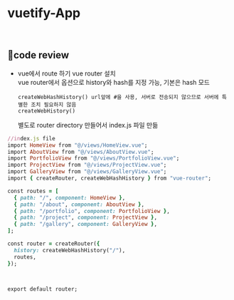 # vuetify-App


<br>


## 🎇code review

- vue에서 route 하기
  vue router 설치<br />
  vue router에서 옵션으로 history와 hash를 지정 가능, 기본은 hash 모드<br />
  ```
  createWebHashHistory() url앞에 #을 사용, 서버로 전송되지 않으므로 서버에 특별한 조치 필요하지 않음
  createWebHistory() 
  ```
  별도로 router directory 만들어서 index.js 파일 만듦<br />
  
```ruby
//index.js file
import HomeView from "@/views/HomeView.vue";
import AboutView from "@/views/AboutView.vue";
import PortfolioView from "@/views/PortfolioView.vue";
import ProjectView from "@/views/ProjectView.vue";
import GalleryView from "@/views/GalleryView.vue";
import { createRouter, createWebHashHistory } from "vue-router";

const routes = [
  { path: "/", component: HomeView },
  { path: "/about", component: AboutView },
  { path: "/portfolio", component: PortfolioView },
  { path: "/project", component: ProjectView },
  { path: "/gallery", component: GalleryView },
];

const router = createRouter({
  history: createWebHashHistory("/"), 
  routes,
});



export default router;




```
